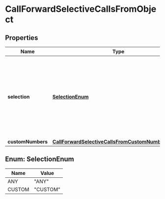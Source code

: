 <!--  Copyright 2025 Cisco Systems Inc.

Permission is hereby granted, free of charge, to any person obtaining a copy
of this software and associated documentation files (the "Software"), to deal
in the Software without restriction, including without limitation the rights
to use, copy, modify, merge, publish, distribute, sublicense, and/or sell
copies of the Software, and to permit persons to whom the Software is
furnished to do so, subject to the following conditions:

The above copyright notice and this permission notice shall be included in
all copies or substantial portions of the Software.

THE SOFTWARE IS PROVIDED "AS IS", WITHOUT WARRANTY OF ANY KIND, EXPRESS OR
IMPLIED, INCLUDING BUT NOT LIMITED TO THE WARRANTIES OF MERCHANTABILITY,
FITNESS FOR A PARTICULAR PURPOSE AND NONINFRINGEMENT. IN NO EVENT SHALL THE
AUTHORS OR COPYRIGHT HOLDERS BE LIABLE FOR ANY CLAIM, DAMAGES OR OTHER
LIABILITY, WHETHER IN AN ACTION OF CONTRACT, TORT OR OTHERWISE, ARISING FROM,
OUT OF OR IN CONNECTION WITH THE SOFTWARE OR THE USE OR OTHER DEALINGS IN
THE SOFTWARE.-->


# CallForwardSelectiveCallsFromObject


## Properties

| Name | Type | Description | Notes |
|------------ | ------------- | ------------- | -------------|
|**selection** | [**SelectionEnum**](#SelectionEnum) | If &#x60;CUSTOM&#x60;, use &#x60;customNumbers&#x60; to specify which incoming caller ID values cause this rule to match. &#x60;ANY&#x60; means any incoming call matches assuming the rule is in effect based on the associated schedules. |  |
|**customNumbers** | [**CallForwardSelectiveCallsFromCustomNumbersObject**](CallForwardSelectiveCallsFromCustomNumbersObject.md) |  |  [optional] |



## Enum: SelectionEnum

| Name | Value |
|---- | -----|
| ANY | &quot;ANY&quot; |
| CUSTOM | &quot;CUSTOM&quot; |



